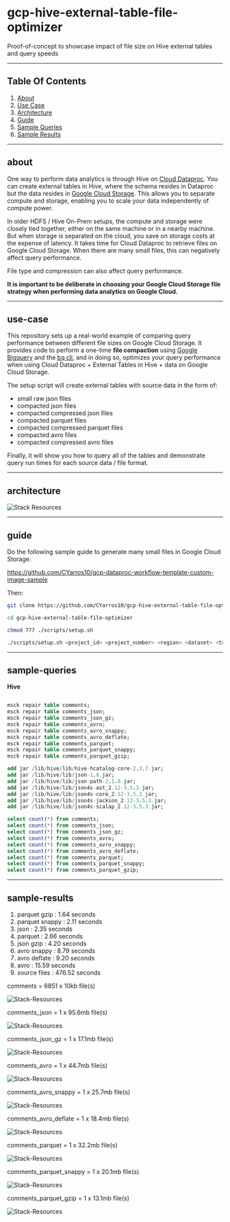 # gcp-hive-external-table-file-optimizer

Proof-of-concept to showcase impact of file size on Hive external tables and query speeds

----

## Table Of Contents

1. [About](#about)
2. [Use Case](#use-case)
3. [Architecture](#architecture)
4. [Guide](#guide)
5. [Sample Queries](#sample-queries)
6. [Sample Results](#sample-results)


----

## about

One way to perform data analytics is through Hive on [Cloud Dataproc]().  You can create external tables in Hive, where the schema resides in Dataproc but the data resides in [Google Cloud Storage]().  This allows you to separate compute and storage, enabling you to scale your data independently of compute power.  

In older HDFS / Hive On-Prem setups, the compute and storage were closely tied together, either on the same machine or in a nearby machine.  But when storage is separated on the cloud, you save on storage costs at the expense of latency.  It takes time for Cloud Dataproc to retrieve files on Google Cloud Storage.  When there are many small files, this can negatively affect query performance.

File type and compression can also affect query performance.  

**It is important to be deliberate in choosing your Google Cloud Storage file strategy when performing data analytics on Google Cloud.**


----

## use-case

This repository sets up a real-world example of comparing query performance between different file sizes on Google Cloud Storage.  It provides code to perform a one-time **file compaction** using [Google Bigquery](https://cloud.google.com/bigquery) and the [bq cli](https://cloud.google.com/bigquery/docs/bq-command-line-tool), and in doing so, optimizes your query performance when using Cloud Dataproc + External Tables in Hive + data on Google Cloud Storage.

The setup script will create external tables with source data in the form of:

- small raw json files
- compacted json files
- compacted compressed json files
- compacted parquet files
- compacted compressed parquet files
- compacted avro files
- compacted compressed avro files

Finally, it will show you how to query all of the tables and demonstrate query run times for each source data / file format.

----

## architecture

![Stack Resources](images/architecture.png)


----

## guide


Do the following sample guide to generate many small files in Google Cloud Storage:

https://github.com/CYarros10/gcp-dataproc-workflow-template-custom-image-sample

Then:

```bash
git clone https://github.com/CYarros10/gcp-hive-external-table-file-optimizer.git

cd gcp-hive-external-table-file-optimizer

chmod 777 ./scripts/setup.sh

./scripts/setup.sh <project_id> <project_number> <region> <dataset> <table>
```

----

## sample-queries

**Hive**

```sql

msck repair table comments;
msck repair table comments_json;
msck repair table comments_json_gz;
msck repair table comments_avro;
msck repair table comments_avro_snappy;
msck repair table comments_avro_deflate;
msck repair table comments_parquet;
msck repair table comments_parquet_snappy;
msck repair table comments_parquet_gzip;

add jar /lib/hive/lib/hive-hcatalog-core-2.3.7.jar;
add jar /lib/hive/lib/json-1.8.jar;
add jar /lib/hive/lib/json-path-2.1.0.jar;
add jar /lib/hive/lib/json4s-ast_2.12-3.5.3.jar;
add jar /lib/hive/lib/json4s-core_2.12-3.5.3.jar;
add jar /lib/hive/lib/json4s-jackson_2.12-3.5.3.jar;
add jar /lib/hive/lib/json4s-scalap_2.12-3.5.3.jar;

select count(*) from comments;
select count(*) from comments_json;
select count(*) from comments_json_gz;
select count(*) from comments_avro;
select count(*) from comments_avro_snappy;
select count(*) from comments_avro_deflate;
select count(*) from comments_parquet;
select count(*) from comments_parquet_snappy;
select count(*) from comments_parquet_gzip;

```

----

## sample-results

1) parquet gzip   :   1.64 seconds
2) parquet snappy :   2.11 seconds
3) json           :   2.35 seconds
4) parquet        :   2.66 seconds
5) json gzip      :   4.20 seconds
6) avro snappy    :   8.79 seconds
7) avro deflate   :   9.20 seconds
8) avro           :   15.59 seconds
9) source files   :   476.52 seconds

comments = 6851 x 10kb file(s)

![Stack-Resources](images/comments.png)

comments_json = 1 x 95.6mb file(s)

![Stack-Resources](images/comments_json.png)

comments_json_gz = 1 x 17.1mb file(s)

![Stack-Resources](images/comments_json_gz.png)

comments_avro = 1 x 44.7mb file(s)

![Stack-Resources](images/comments_avro.png)

comments_avro_snappy = 1 x 25.7mb file(s)

![Stack-Resources](images/comments_avro_snappy.png)

comments_avro_deflate = 1 x 18.4mb file(s)

![Stack-Resources](images/comments_avro_deflate.png)

comments_parquet = 1 x 32.2mb file(s)

![Stack-Resources](images/comments_parquet.png)

comments_parquet_snappy = 1 x 20.1mb file(s)

![Stack-Resources](images/comments_parquet_snappy.png)

comments_parquet_gzip = 1 x 13.1mb file(s)

![Stack-Resources](images/comments_parquet_gzip.png)

